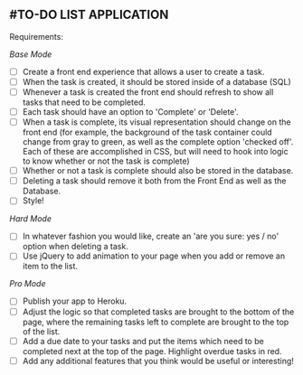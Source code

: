 #TO-DO LIST APPLICATION
-----------------------

Requirements:

*Base Mode*
 - [ ] Create a front end experience that allows a user to create a task.
 - [ ] When the task is created, it should be stored inside of a database (SQL)
 - [ ] Whenever a task is created the front end should refresh to show all tasks that need to be completed.
 - [ ] Each task should have an option to 'Complete' or 'Delete'.
 - [ ] When a task is complete, its visual representation should change on the front end (for example, the background of the task container could change from gray to green, as well as the complete option 'checked off'. Each of these are accomplished in CSS, but will need to hook into logic to know whether or not the task is complete)
 - [ ] Whether or not a task is complete should also be stored in the database.
 - [ ] Deleting a task should remove it both from the Front End as well as the Database.
 - [ ] Style!

*Hard Mode*
 - [ ] In whatever fashion you would like, create an 'are you sure: yes / no' option when deleting a task.
 - [ ] Use jQuery to add animation to your page when you add or remove an item to the list.

 *Pro Mode*
 - [ ] Publish your app to Heroku.
 - [ ] Adjust the logic so that completed tasks are brought to the bottom of the page, where the remaining tasks left to complete are brought to the top of the list.
 - [ ] Add a due date to your tasks and put the items which need to be completed next at the top of the page. Highlight overdue tasks in red.
 - [ ] Add any additional features that you think would be useful or interesting!
